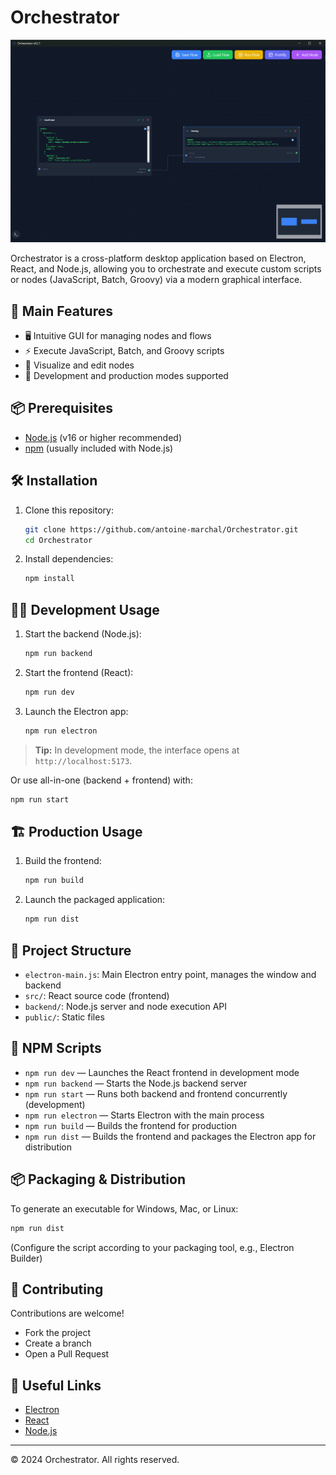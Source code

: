 # Orchestrator

![Main Interface](captures/main.jpg)

Orchestrator is a cross-platform desktop application based on Electron, React, and Node.js, allowing you to orchestrate and execute custom scripts or nodes (JavaScript, Batch, Groovy) via a modern graphical interface.

## 🚀 Main Features
- 🖥️ Intuitive GUI for managing nodes and flows
- ⚡ Execute JavaScript, Batch, and Groovy scripts
- 📝 Visualize and edit nodes
- 🔄 Development and production modes supported

## 📦 Prerequisites
- [Node.js](https://nodejs.org/) (v16 or higher recommended)
- [npm](https://www.npmjs.com/) (usually included with Node.js)

## 🛠️ Installation
1. Clone this repository:
   ```bash
   git clone https://github.com/antoine-marchal/Orchestrator.git
   cd Orchestrator
   ```
2. Install dependencies:
   ```bash
   npm install
   ```

## 👨‍💻 Development Usage
1. Start the backend (Node.js):
   ```bash
   npm run backend
   ```
2. Start the frontend (React):
   ```bash
   npm run dev
   ```
3. Launch the Electron app:
   ```bash
   npm run electron
   ```

> **Tip:** In development mode, the interface opens at `http://localhost:5173`.

Or use all-in-one (backend + frontend) with:
```bash
npm run start
```

## 🏗️ Production Usage
1. Build the frontend:
   ```bash
   npm run build
   ```
2. Launch the packaged application:
   ```bash
   npm run dist
   ```

## 📂 Project Structure
- `electron-main.js`: Main Electron entry point, manages the window and backend
- `src/`: React source code (frontend)
- `backend/`: Node.js server and node execution API
- `public/`: Static files

## 📜 NPM Scripts
- `npm run dev` — Launches the React frontend in development mode
- `npm run backend` — Starts the Node.js backend server
- `npm run start` — Runs both backend and frontend concurrently (development)
- `npm run electron` — Starts Electron with the main process
- `npm run build` — Builds the frontend for production
- `npm run dist` — Builds the frontend and packages the Electron app for distribution

## 📦 Packaging & Distribution
To generate an executable for Windows, Mac, or Linux:
```bash
npm run dist
```
(Configure the script according to your packaging tool, e.g., Electron Builder)

## 🤝 Contributing
Contributions are welcome!
- Fork the project
- Create a branch
- Open a Pull Request

## 🔗 Useful Links
- [Electron](https://www.electronjs.org/)
- [React](https://react.dev/)
- [Node.js](https://nodejs.org/)

---
© 2024 Orchestrator. All rights reserved.